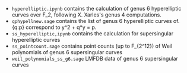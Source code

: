- ```hyperelliptic.ipynb``` contains the calculation of genus 6 hyperelliptic curves over F_2, following X. Xarles's genus 4 computations.
- ```qphypellnew.sage``` contains the list of genus 6 hyperelliptic curves of. \{q:p\} correspond to y^2 + q*y = p.
- ```ss_hyperelliptic,ipynb``` contains the calculation for supersingular hyperelliptic curves
- ```ss_pointcount.sage``` contains point counts (up to F_{2^12}) of Weil polynomials of genus 6 supersingular curves
- ```weil_polynomials_ss_g6.sage``` LMFDB data of genus 6 supersingular curves
